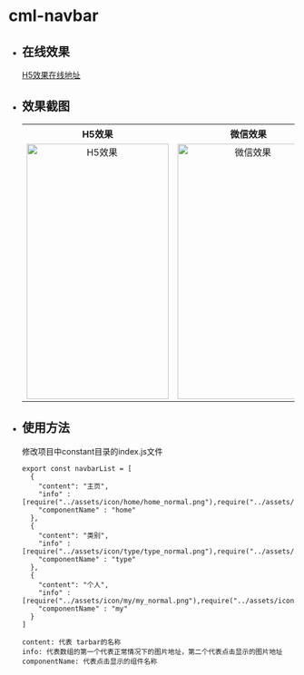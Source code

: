 # cml-navbar

* ## 在线效果 
  [H5效果在线地址](https://smwsk.github.io/cml-navbar/dist/web/cml-navbar.html)
  <br>
* ## 效果截图
  <table  style="text-align:center;vertical-align:middle;">
  <tr>
  <th>H5效果</th>
  <th>微信效果<th>
  </tr>
  <tr>
    <td><img src="https://smwsk.github.io/cml-navbar/dist/screen_img/h5_screen.png" width="250" height="450" alt="H5效果"/></td>
    <td>
      <img src="https://smwsk.github.io/cml-navbar/dist/screen_img/wx_screen.png" width="250" height="450" alt="微信效果"/>
    </td>
  </tr>
  </table>
* ## 使用方法
  修改项目中constant目录的index.js文件<br>
    ```
    export const navbarList = [
      {
        "content": "主页",
        "info" : [require("../assets/icon/home/home_normal.png"),require("../assets/icon/home/home_show.png")],
        "componentName" : "home"
      },
      {
        "content": "类别",
        "info" : [require("../assets/icon/type/type_normal.png"),require("../assets/icon/type/type_show.png")],
        "componentName" : "type"
      },
      {
        "content": "个人",
        "info" : [require("../assets/icon/my/my_normal.png"),require("../assets/icon/my/my_show.png")],
        "componentName" : "my"
      }
    ]
    ```
    ```
    content: 代表 tarbar的名称
    info: 代表数组的第一个代表正常情况下的图片地址，第二个代表点击显示的图片地址
    componentName: 代表点击显示的组件名称
    ```  
